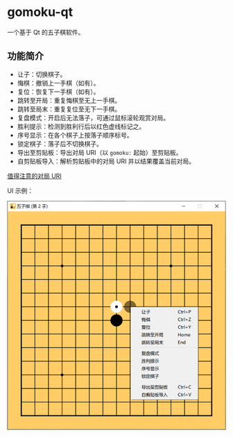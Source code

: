 # gomoku-qt

一个基于 Qt 的五子棋软件。

## 功能简介

- 让子：切换棋子。
- 悔棋：撤销上一手棋（如有）。
- 复位：恢复下一手棋（如有）。
- 跳转至开局：重复悔棋至无上一手棋。
- 跳转至局末：重复复位至无下一手棋。
- 复盘模式：开启后无法落子，可通过鼠标滚轮观赏对局。
- 胜利提示：检测到胜利行后以红色虚线标记之。
- 序号显示：在各个棋子上按落子顺序标号。
- 锁定棋子：落子后不切换棋子。
- 导出至剪贴板：导出对局 URI（以 `gomoku:` 起始）至剪贴板。
- 自剪贴板导入：解析剪贴板中的对局 URI 并以结果覆盖当前对局。

[值得注意的对局 URI](notable-games.md)

UI 示例：

![示例](assets/ui-demo.png)
